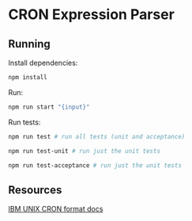 # CRON Expression Parser

## Running

Install dependencies:

```bash
npm install
```

Run:

```bash
npm run start "{input}"
```

Run tests:

```bash
npm run test # run all tests (unit and acceptance)

npm run test-unit # run just the unit tests

npm run test-acceptance # run just the unit tests
```

## Resources

[IBM UNIX CRON format docs](https://www.ibm.com/docs/en/db2oc?topic=task-unix-cron-format)
